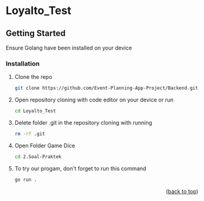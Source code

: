 # Loyalto_Test

<!-- GETTING STARTED -->
## Getting Started

Ensure Golang have been installed on your device

### Installation

1. Clone the repo
   ```sh
   git clone https://github.com/Event-Planning-App-Project/Backend.git
   ```
2. Open repository cloning with code editor on your device or run 
   ```sh
   cd Loyalto_Test
   ```
3. Delete folder .git in the repository cloning with running
   ```sh
   rm -rf .git
   ``` 
4. Open Folder Game Dice
   ```sh
   cd 2.Soal-Praktek
   ```
6. To try our progam, don't forget to run this command 
     ```sh
     go run .
     ```
 <p align="right">(<a href="#top">back to top</a>)</p>
